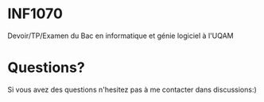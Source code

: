 # INF1070
Devoir/TP/Examen du Bac en informatique et génie logiciel à l'UQAM
# Questions?
Si vous avez des questions n'hesitez pas à me contacter dans discussions:)

